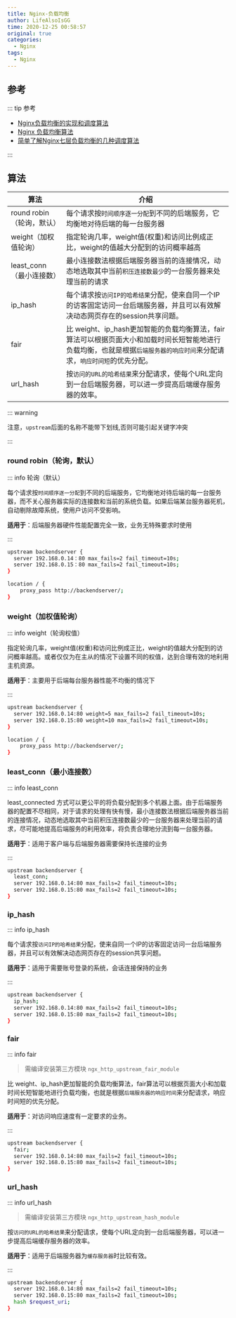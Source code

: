 ```yaml
---
title: Nginx-负载均衡
author: LifeAlsoIsGG
time: 2020-12-25 00:58:57
original: true
categories: 
  - Nginx
tags: 
  - Nginx
---
```











## 参考

::: tip 参考

- [Nginx负载均衡的实现和调度算法](https://blog.51cto.com/7424593/1744111)
- [Nginx 负载均衡算法](https://www.cnblogs.com/canflyfish/p/11580417.html)
- [简单了解Nginx七层负载均衡的几种调度算法](https://www.jb51.net/article/173410.htm)

:::





## 算法





| 算法                      | 介绍                                                         |
| ------------------------- | ------------------------------------------------------------ |
| round robin（轮询，默认） | 每个请求按`时间顺序逐一分配`到不同的后端服务，它均衡地对待后端的每一台服务器 |
| weight（加权值轮询）      | 指定轮询几率，weight值(权重)和访问比例成正比，weight的值越大分配到的访问概率越高 |
| least_conn（最小连接数）  | 最小连接数法根据后端服务器当前的连接情况，动态地选取其中当前`积压连接数最少`的一台服务器来处理当前的请求 |
| ip_hash                   | 每个请求按`访问IP的哈希结果`分配，使来自同一个IP的访客固定访问一台后端服务器，并且可以有效解决动态网页存在的session共享问题。 |
| fair                      | 比 weight、ip_hash更加智能的负载均衡算法，fair算法可以根据页面大小和加载时间长短智能地进行负载均衡，也就是根据`后端服务器的响应时间`来分配请求，`响应时间短`的优先分配。 |
| url_hash                  | 按`访问的URL的哈希结果`来分配请求，使每个URL定向到一台后端服务器，可以进一步提高后端缓存服务器的效率。 |



::: warning

注意，`upstream`后面的名称不能带下划线,否则可能引起关键字冲突

:::

 

### round robin（轮询，默认）

::: info 轮询（默认）

每个请求按`时间顺序逐一分配`到不同的后端服务，它均衡地对待后端的每一台服务器，而不关心服务器实际的连接数和当前的系统负载。如果后端某台服务器死机，自动剔除故障系统，使用户访问不受影响。

**适用于**：后端服务器硬件性能配置完全一致，业务无特殊要求时使用

:::



```bash
upstream backendserver { 
  server 192.168.0.14：80 max_fails=2 fail_timeout=10s; 
  server 192.168.0.15：80 max_fails=2 fail_timeout=10s; 
}

location / {
	proxy_pass http://backendserver/;
}
```







### weight（加权值轮询）

::: info weight（轮询权值）

指定轮询几率，weight值(权重)和访问比例成正比，weight的值越大分配到的访问概率越高。或者仅仅为在主从的情况下设置不同的权值，达到合理有效的地利用主机资源。

**适用于**：主要用于后端每台服务器性能不均衡的情况下

:::



```bash
upstream backendserver { 
  server 192.168.0.14:80 weight=5 max_fails=2 fail_timeout=10s; 
  server 192.168.0.15:80 weight=10 max_fails=2 fail_timeout=10s;
}

location / {
	proxy_pass http://backendserver/;
}
```







### least_conn（最小连接数）

::: info least_conn

least_connected 方式可以更公平的将负载分配到多个机器上面。由于后端服务器的配置不尽相同，对于请求的处理有快有慢，最小连接数法根据后端服务器当前的连接情况，动态地选取其中当前积压连接数最少的一台服务器来处理当前的请求，尽可能地提高后端服务的利用效率，将负责合理地分流到每一台服务器。

**适用于**：适用于客户端与后端服务器需要保持长连接的业务

:::



```bash
upstream backendserver { 
  least_conn;
  server 192.168.0.14:80 max_fails=2 fail_timeout=10s; 
  server 192.168.0.15:80 max_fails=2 fail_timeout=10s; 
} 
```





### ip_hash

::: info ip_hash

每个请求按`访问IP的哈希结果`分配，使来自同一个IP的访客固定访问一台后端服务器，并且可以有效解决动态网页存在的session共享问题。

**适用于**：适用于需要账号登录的系统，会话连接保持的业务

:::



```bash
upstream backendserver {
  ip_hash; 
  server 192.168.0.14:80 max_fails=2 fail_timeout=10s; 
  server 192.168.0.15:80 max_fails=2 fail_timeout=10s; 
}
```







### fair

::: info fair

> 需编译安装第三方模块 `ngx_http_upstream_fair_module`

比 weight、ip_hash更加智能的负载均衡算法，fair算法可以根据页面大小和加载时间长短智能地进行负载均衡，也就是根据`后端服务器的响应时间`来分配请求，响应时间短的优先分配。

**适用于**：对访问响应速度有一定要求的业务。



:::

```bash
upstream backendserver {
  fair; 
  server 192.168.0.14:80 max_fails=2 fail_timeout=10s; 
  server 192.168.0.15:80 max_fails=2 fail_timeout=10s; 
}
```





### url_hash

::: info url_hash

> 需编译安装第三方模块 `ngx_http_upstream_hash_module`

按`访问的URL的哈希结果`来分配请求，使每个URL定向到一台后端服务器，可以进一步提高后端缓存服务器的效率。

**适用于**：适用于后端服务器为`缓存服务器`时比较有效。

:::



```bash
upstream backendserver { 
  server 192.168.0.14:80 max_fails=2 fail_timeout=10s;
  server 192.168.0.15:80 max_fails=2 fail_timeout=10s; 
  hash $request_uri; 
}
```

